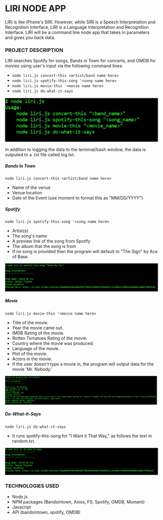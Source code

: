 # LIRI NODE APP
LIRI is like iPhone's SIRI. However, while SIRI is a Speech Interpretation and Recognition Interface, LIRI is a Language Interpretation and Recognition Interface. LIRI will be a command line node app that takes in parameters and gives you back data.

### PROJECT DESCRIPTION

LIRI searches Spotify for songs, Bands in Town for concerts, and OMDB for movies using user's input via the following command lines:
* `node liri.js concert-this <artist/band name here>`
* `node liri.js spotify-this-song '<song name here>`
* `node liri.js movie-this '<movie name here>`
* `node liri.js do-what-it-says`

![User Command Lines](userCommandLines.JPG)

In addition to logging the data to the terminal/bash window, the data is outputed to a .txt file called log.txt.


##### Bands In Town

`node liri.js concert-this <artist/band name here>`

* Name of the venue
* Venue location
* Date of the Event (use moment to format this as "MM/DD/YYYY")


##### Spotify

`node liri.js spotify-this-song '<song name here>`

* Artist(s)
* The song's name
* A preview link of the song from Spotify
* The album that the song is from
* If no song is provided then the program will default to "The Sign" by Ace of Base.

![spotify-this-song](spotify-this-song.JPG)


##### Movie

`node liri.js movie-this '<movie name here>`

* Title of the movie.
* Year the movie came out.
* IMDB Rating of the movie.
* Rotten Tomatoes Rating of the movie.
* Country where the movie was produced.
* Language of the movie.
* Plot of the movie.
* Actors in the movie.
* If the user doesn't type a movie in, the program will output data for the movie 'Mr. Nobody.'

![movie-thi](movie-this.JPG)


##### Do-What-It-Says

`node liri.js do-what-it-says`

* It runs spotify-this-song for "I Want it That Way," as follows the text in random.txt.

![do-what-it-says](do-what-it-says.JPG)



### TECHNOLOGIES USED

* Node.js
* NPM packages (Bandsintown, Axios, FS, Spotify, OMDB, Moment)
* Javacript
* API (bandsintown, spotify, OMDB)



